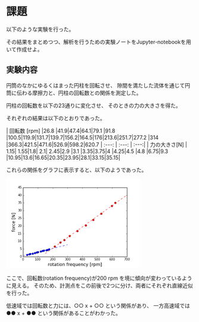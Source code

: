 # 課題

以下のような実験を行った。

その結果をまとめつつ、解析を行うための実験ノートをJupyter-notebookを用いて作成せよ。

## 実験内容

円筒のなかにゆるくはまった円柱を回転させ、
隙間を満たした流体を通じて円筒に伝わる摩擦力と、円柱の回転数との関係を測定した。

円柱の回転数を以下の23通りに変化させ、
そのときの力の大きさを得た。

それぞれの結果は以下のとおりであった。

| 回転数 [rpm] |26.8 |41.9|47.4|64.1|79.1	|91.8	|100.5|119.9|131.7|139.7|156.2|164.5|176|213.6|251.7|277.2	|314	|366.3|421.5|471.6|526.9|598.2|620.7
| :---: | :---: | :---:|
| 力の大きさ[N] |	1.15| 1.55|1.8| 2.1| 2.45|2.9 |3.1 |3.35|3.75|4   |4.25|4.5 |4.8  |6.75|9.3 |10.95|13.6|16.65|20.35|23.95|28.1|33.15|35.15|

<!---
コピペしやすいように横向きのグラフにした。
| 回転数 [rpm] | 力の大きさ [N] |
|---|---|
|26.8 |	1.15|
|41.9	| 1.55|
|47.4	| 1.8	|
|64.1	| 2.1	|
|79.1	| 2.45|
|91.8	| 2.9 |
|100.5|	3.1 |
|119.9|	3.35|
|131.7|	3.75|
|139.7|	4   |
|156.2|	4.25|
|164.5|	4.5 |
|176	|4.8  |
|213.6|	6.75|
|251.7|	9.3 |
|277.2|	10.95|
|314	|13.6|
|366.3|	16.65|
|421.5|	20.35|
|471.6|	23.95|
|526.9|	28.1|
|598.2|	33.15|
|620.7|	35.15|
--->

これらの関係をグラフに表示すると、以下のようであった。

<img src=figs/figs_python/torque.png width=360pt>

ここで、回転数(rotation frequency)が200 rpm を境に傾向が変わっているように見える。
そのため、計測点をこの前後で2つに分け、両者にそれぞれ直線近似を行った。

低速域では回転数と力には、○○ x + ○○ という関係があり、
一方高速域では ●● x + ●● という関係があることがわかった。
